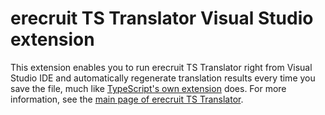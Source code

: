 # erecruit TS Translator Visual Studio extension

This extension enables you to run erecruit TS Translator right from Visual Studio IDE and automatically regenerate translation results every time you save the file, much like [TypeScript's own extension](http://www.typescriptlang.org/) does.
For more information, see the [main page of erecruit TS Translator](https://github.com/erecruit/TsT).
